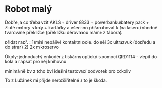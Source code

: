 # Robot malý

Dobře, a co třeba vzít AKLS + driver 8833 + powerbanku/batery pack + žluté motory s koly + kartáčky a všechno přišroubovat
k (na laseru) vhodně tvarované překližce (překližku děrovanou máme z tábora).


přidat např. : 
1)mini nepájivé kontaktní pole, do něj 3x ultrazvuk (dopředu a do stran) 
2) 2x mikroservo 

Úkoly: jednoduchý enkodér z tiskárny optický s pomocí QRD1114 - vlepit do kola a napsat pro něj knihovnu 

minimálně by z toho byl ideální testovací podvozek pro cokoliv 

To z Lužánek mi přijde nerozšiřitelné a to je škoda. 

